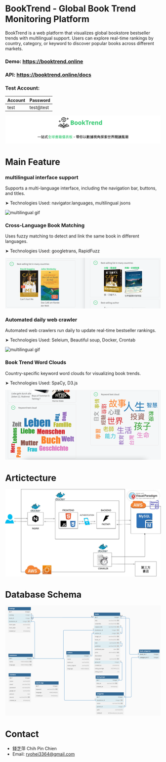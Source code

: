 # BookTrend - Global Book Trend Monitoring Platform
BookTrend is a web platform that visualizes global bookstore bestseller trends with multilingual support. Users can explore real-time rankings by country, category, or keyword to discover popular books across different markets.

### Demo: https://booktrend.online
### API: https://booktrend.online/docs
### Test Account: 
<div style="width: 300px;">

| Account | Password |
|--------|----------|
| test   | test@test |

</div>

![booktrend logo](<public/booktrend_logo.png>)

# Main Feature
### multilingual interface support
Supports a multi-language interface, including the navigation bar, buttons, and titles.

➤ Technologies Used: navigator.languages, multilingual jsons

![multilingual gif](<public/multilingual.gif>)

### Cross-Language Book Matching
Uses fuzzy matching to detect and link the same book in different languages.

➤ Technologies Used: googletrans, RapidFuzz

![multilingual gif](<public/same book.png>)

### Automated daily web crawler
Automated web crawlers run daily to update real-time bestseller rankings.

➤ Technologies Used: Seleium, Beautiful soup, Docker, Crontab

![multilingual gif](<public/web crawler.gif>)

### Book Trend Word Clouds
Country-specific keyword word clouds for visualizing book trends.

➤ Technologies Used: SpaCy, D3.js

![multilingual gif](<public/wordcloud.png>)

# Artictecture
![multilingual gif](<public/web_structure.jpg>)

# Database Schema
![multilingual gif](<public/database.png>)

# Contact
- 錢芝萍 Chih Pin Chien
- Email: ryohei3364@gmail.com